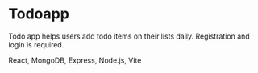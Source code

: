 # Todoapp
Todo app helps users add todo items on their lists daily.
Registration and login is required.

React, MongoDB, Express, Node.js, Vite
